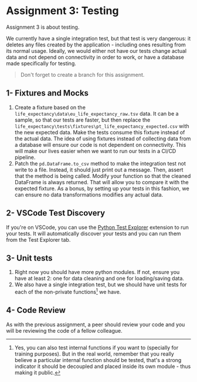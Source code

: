 # Assignment 3: Testing

Assignment 3 is about testing.

We currently have a single integration test, but that test is very dangerous: it deletes any files created by the application - including ones resulting from its normal usage. Ideally, we would either not have our tests change actual data and not depend on connectivity in order to work, or have a database made specifically for testing.

> Don't forget to create a branch for this assignment.

## 1- Fixtures and Mocks

1. Create a fixture based on the `life_expectancy\data\eu_life_expectancy_raw.tsv` data. It can be a sample, so that our tests are faster, but then replace the `life_expectancy\tests\fixtures\pt_life_expectancy_expected.csv` with the new expected data. Make the tests consume this fixture instead of the actual data. The idea of using fixtures instead of collecting data from a database will ensure our code is not dependent on connectivity. This will make our lives easier when we want to run our tests in a CI/CD pipeline.
2. Patch the `pd.DataFrame.to_csv` method to make the integration test not write to a file. Instead, it should just print out a message. Then, assert that the method is being called. Modify your function so that the cleaned DataFrame is always returned. That will allow you to compare it with the expected fixture. As a bonus, by setting up your tests in this fashion, we can ensure no data transformations modifies any actual data.

## 2- VSCode Test Discovery

If you're on VSCode, you can use the [Python Test Explorer](https://marketplace.visualstudio.com/items?itemName=LittleFoxTeam.vscode-python-test-adapter) extension to run your tests. It will automatically discover your tests and you can run them from the Test Explorer tab.

## 3- Unit tests

1. Right now you should have more python modules. If not, ensure you have at least 2: one for data cleaning and one for loading/saving data.
2. We also have a single integration test, but we should have unit tests for each of the non-private functions[^1] we have.

[^1]: Yes, you can also test internal functions if you want to (specially for training purposes). But in the real world, remember that you really believe a particular internal function should be tested, that's a strong indicator it should be decoupled and placed inside its own module - thus making it public.

## 4- Code Review

As with the previous assignment, a peer should review your code and you will be reviewing the code of a fellow colleague.
